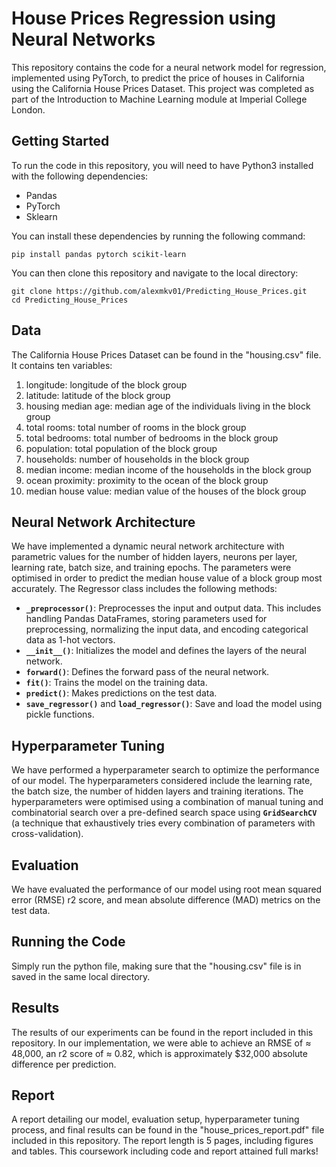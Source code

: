 # House Prices Regression using Neural Networks #
This repository contains the code for a neural network model for regression, implemented using PyTorch, to predict the price of houses in California using the California House Prices Dataset. This project was completed as part of the Introduction to Machine Learning module at Imperial College London.

## Getting Started ##
To run the code in this repository, you will need to have Python3 installed with the following dependencies:
  - Pandas
  - PyTorch
  - Sklearn
  
You can install these dependencies by running the following command:
``` linuc
pip install pandas pytorch scikit-learn
```

You can then clone this repository and navigate to the local directory:
``` linux
git clone https://github.com/alexmkv01/Predicting_House_Prices.git
cd Predicting_House_Prices
```

## Data ##
The California House Prices Dataset can be found in the "housing.csv" file. It contains ten variables:

  1. longitude: longitude of the block group
  2. latitude: latitude of the block group
  3. housing median age: median age of the individuals living in the block group
  4. total rooms: total number of rooms in the block group
  5. total bedrooms: total number of bedrooms in the block group
  6. population: total population of the block group
  7. households: number of households in the block group 
  8. median income: median income of the households in the block group
  9. ocean proximity: proximity to the ocean of the block group
  10. median house value: median value of the houses of the block group

## Neural Network Architecture ## 
We have implemented a dynamic neural network architecture with parametric values for the number of hidden layers, neurons per layer, learning rate, batch size, and training epochs. The parameters were optimised in order to predict the median house value of a block group most accurately. The Regressor class includes the following methods:

  - **`_preprocessor()`**: Preprocesses the input and output data. This includes handling Pandas DataFrames, storing parameters used for preprocessing, normalizing the input data, and encoding categorical data as 1-hot vectors.
  - **`__init__()`**: Initializes the model and defines the layers of the neural network.
  - **`forward()`**: Defines the forward pass of the neural network.
  - **`fit()`**: Trains the model on the training data.
  - **`predict()`**: Makes predictions on the test data.
  - **`save_regressor()`** and **`load_regressor()`**: Save and load the model using pickle functions.

## Hyperparameter Tuning ## 
We have performed a hyperparameter search to optimize the performance of our model. The hyperparameters considered include the learning rate, the batch size, the number of hidden layers and training iterations. The hyperparameters were optimised using a combination of manual tuning and combinatorial
search over a pre-defined search space using **`GridSearchCV`** (a technique that exhaustively tries every combination of parameters with cross-validation).

## Evaluation ## 
We have evaluated the performance of our model using root mean squared error (RMSE) r2 score, and mean absolute difference (MAD) metrics on the test data. 

## Running the Code ## 
Simply run the python file, making sure that the "housing.csv" file is in saved in the same local directory.

## Results ##
The results of our experiments can be found in the report included in this repository. In our implementation, we were able to achieve an RMSE of ≈ 48,000, an r2 score of ≈ 0.82, which is approximately $32,000 absolute difference per prediction.

## Report ##
A report detailing our model, evaluation setup, hyperparameter tuning process, and final results can be found in the "house_prices_report.pdf" file included in this repository. The report length is 5 pages, including figures and tables. This coursework including code and report attained full marks!




